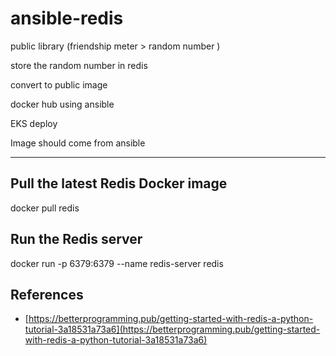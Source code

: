 # ansible-redis

public library (friendship meter > random number )

store the random number in redis

convert to public image

docker hub using ansible

EKS deploy

Image should come from ansible

_______________________________________________

## Pull the latest Redis Docker image
docker pull redis

## Run the Redis server 

docker run -p 6379:6379 --name redis-server redis

## References

* [https://betterprogramming.pub/getting-started-with-redis-a-python-tutorial-3a18531a73a6](https://betterprogramming.pub/getting-started-with-redis-a-python-tutorial-3a18531a73a6)
